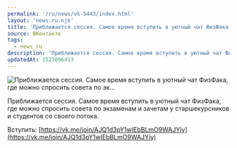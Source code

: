 ```yaml
---
permalink: '/ru/news/vk-5443/index.html'
layout: 'news.ru.njk'
title: 'Приближается сессия. Самое время вступить в уютный чат ФизФака, где можно спросить совета по эк'
source: ВКонтакте
tags:
  - news_ru
description: 'Приближается сессия. Самое время вступить в уютный чат ФизФака, где можно спросить совета по эк…'
updatedAt: 1527096413
---
```

![Приближается сессия. Самое время вступить в уютный чат ФизФака, где можно спросить совета по эк…](https://sun9-32.userapi.com/impf/c840522/v840522172/875b1/kR_OHGs46Zs.jpg?size=1200x630&quality=96&proxy=1&sign=986c73e9acc78c11eeb16bac914992da&c_uniq_tag=YoyyG9-SXl1lHFbUtGvRIqNYTlADUOjUf6Fvw52ZqOk&type=album)

Приближается сессия. Самое время вступить в уютный чат ФизФака, где можно спросить совета по экзаменам и зачетам у старшекурсников и студентов со своего потока.

Вступить: [https://vk.me/join/AJQ1d3pY1wIEbBLmO9WAJYjy](https://vk.me/join/AJQ1d3pY1wIEbBLmO9WAJYjy)

